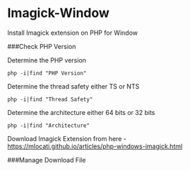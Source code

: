 # Imagick-Window
Install Imagick extension on PHP for Window

###Check PHP Version

Determine the PHP version

```
php -i|find "PHP Version"
```

Determine the thread safety either TS or NTS
```
php -i|find "Thread Safety"
```

Determine the architecture either 64 bits or 32 bits
```
php -i|find "Architecture"
```

Download Imagick Extension from here - https://mlocati.github.io/articles/php-windows-imagick.html

###Manage Download File


